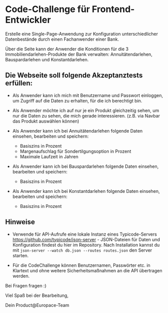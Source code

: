 # Code-Challenge für Frontend-Entwickler

Erstelle eine Single-Page-Anwendung zur Konfiguration unterschiedlicher Datenbestände durch einen Fachanwender einer Bank.

Über die Seite kann der Anwender die Konditionen für die 3 Immobiliendarlehen-Produkte der Bank verwalten: Annuitätendarlehen, Bauspardarlehen und Konstantdarlehen.

## Die Webseite soll folgende Akzeptanztests erfüllen:

* Als Anwender kann ich mich mit Benutzername und Passwort einloggen, um Zugriff auf die Daten zu erhalten, für die ich berechtigt bin.

* Als Anwender möchte ich auf nur je ein Produkt gleichzeitig sehen, um nur die Daten zu sehen, die mich gerade interessieren. (z.B. via Navbar das Produkt auswählen können)

* Als Anwender kann ich bei Annuitätendarlehen folgende Daten einsehen, bearbeiten und speichern:
  * Basiszins in Prozent
  * Margenaufschlag für Sondertilgungsoption in Prozent
  * Maximale Laufzeit in Jahren

* Als Anwender kann ich bei Bauspardarlehen folgende Daten einsehen, bearbeiten und speichern:
  * Basiszins in Prozent

* Als Anwender kann ich bei Konstantdarlehen folgende Daten einsehen, bearbeiten und speichern:
  * Basiszins in Prozent


## Hinweise

* Verwende für API-Aufrufe eine lokale Instanz eines Typicode-Servers https://github.com/typicode/json-server - JSON-Dateien für Daten und Konfiguration findest du hier im Repository. Nach Installation kannst du mit ```json-server --watch db.json --routes routes.json``` den Server starten.

* Für die CodeChallenge können Benutzernamen, Passwörter etc. in Klartext und ohne weitere Sicherheitsmaßnahmen an die API übertragen werden.


Bei Fragen fragen :)


Viel Spaß bei der Bearbeitung,

Dein Product@Europace-Team
